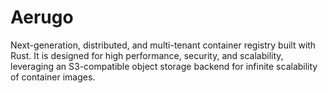 # Aerugo
Next-generation, distributed, and multi-tenant container registry built with Rust. It is designed for high performance, security, and scalability, leveraging an S3-compatible object storage backend for infinite scalability of container images.
